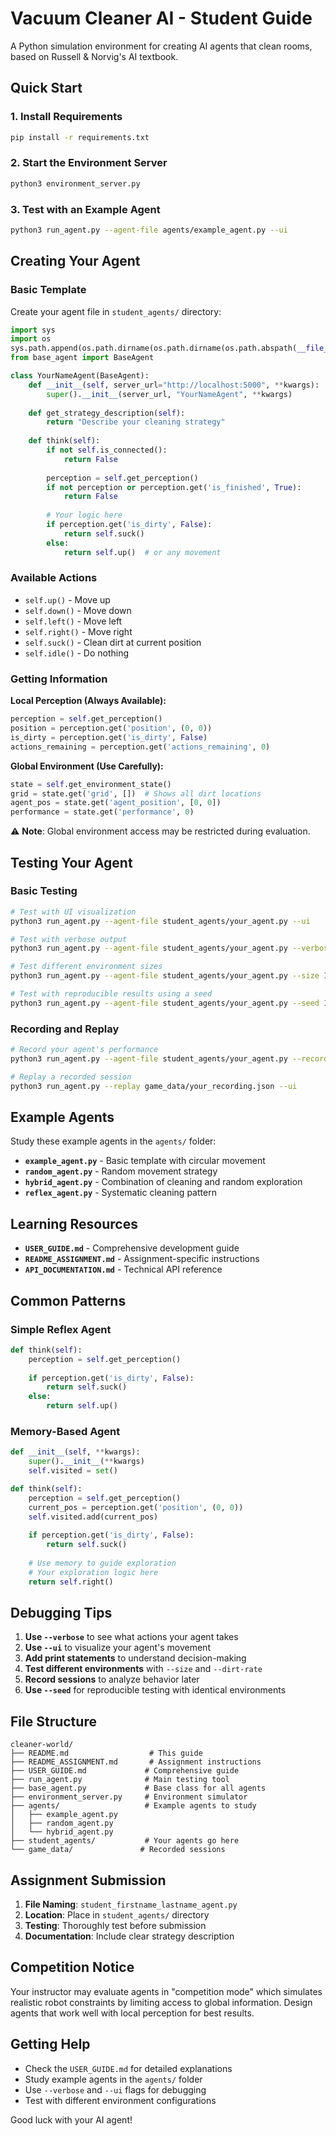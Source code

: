 # Vacuum Cleaner AI - Student Guide

A Python simulation environment for creating AI agents that clean rooms, based on Russell & Norvig's AI textbook.

## Quick Start

### 1. Install Requirements
```bash
pip install -r requirements.txt
```

### 2. Start the Environment Server
```bash
python3 environment_server.py
```

### 3. Test with an Example Agent
```bash
python3 run_agent.py --agent-file agents/example_agent.py --ui
```

## Creating Your Agent

### Basic Template
Create your agent file in `student_agents/` directory:

```python
import sys
import os
sys.path.append(os.path.dirname(os.path.dirname(os.path.abspath(__file__))))
from base_agent import BaseAgent

class YourNameAgent(BaseAgent):
    def __init__(self, server_url="http://localhost:5000", **kwargs):
        super().__init__(server_url, "YourNameAgent", **kwargs)
    
    def get_strategy_description(self):
        return "Describe your cleaning strategy"
    
    def think(self):
        if not self.is_connected():
            return False
        
        perception = self.get_perception()
        if not perception or perception.get('is_finished', True):
            return False
        
        # Your logic here
        if perception.get('is_dirty', False):
            return self.suck()
        else:
            return self.up()  # or any movement
```

### Available Actions
- `self.up()` - Move up
- `self.down()` - Move down
- `self.left()` - Move left
- `self.right()` - Move right
- `self.suck()` - Clean dirt at current position
- `self.idle()` - Do nothing

### Getting Information

**Local Perception (Always Available):**
```python
perception = self.get_perception()
position = perception.get('position', (0, 0))
is_dirty = perception.get('is_dirty', False)
actions_remaining = perception.get('actions_remaining', 0)
```

**Global Environment (Use Carefully):**
```python
state = self.get_environment_state()
grid = state.get('grid', [])  # Shows all dirt locations
agent_pos = state.get('agent_position', [0, 0])
performance = state.get('performance', 0)
```

⚠️ **Note**: Global environment access may be restricted during evaluation.

## Testing Your Agent

### Basic Testing
```bash
# Test with UI visualization
python3 run_agent.py --agent-file student_agents/your_agent.py --ui

# Test with verbose output
python3 run_agent.py --agent-file student_agents/your_agent.py --verbose

# Test different environment sizes
python3 run_agent.py --agent-file student_agents/your_agent.py --size 10 --dirt-rate 0.5 --ui

# Test with reproducible results using a seed
python3 run_agent.py --agent-file student_agents/your_agent.py --seed 12345 --ui
```

### Recording and Replay
```bash
# Record your agent's performance
python3 run_agent.py --agent-file student_agents/your_agent.py --record --ui

# Replay a recorded session
python3 run_agent.py --replay game_data/your_recording.json --ui
```

## Example Agents

Study these example agents in the `agents/` folder:

- **`example_agent.py`** - Basic template with circular movement
- **`random_agent.py`** - Random movement strategy
- **`hybrid_agent.py`** - Combination of cleaning and random exploration
- **`reflex_agent.py`** - Systematic cleaning pattern

## Learning Resources

- **`USER_GUIDE.md`** - Comprehensive development guide
- **`README_ASSIGNMENT.md`** - Assignment-specific instructions
- **`API_DOCUMENTATION.md`** - Technical API reference

## Common Patterns

### Simple Reflex Agent
```python
def think(self):
    perception = self.get_perception()
    
    if perception.get('is_dirty', False):
        return self.suck()
    else:
        return self.up()
```

### Memory-Based Agent
```python
def __init__(self, **kwargs):
    super().__init__(**kwargs)
    self.visited = set()

def think(self):
    perception = self.get_perception()
    current_pos = perception.get('position', (0, 0))
    self.visited.add(current_pos)
    
    if perception.get('is_dirty', False):
        return self.suck()
    
    # Use memory to guide exploration
    # Your exploration logic here
    return self.right()
```

## Debugging Tips

1. **Use `--verbose`** to see what actions your agent takes
2. **Use `--ui`** to visualize your agent's movement
3. **Add print statements** to understand decision-making
4. **Test different environments** with `--size` and `--dirt-rate`
5. **Record sessions** to analyze behavior later
6. **Use `--seed`** for reproducible testing with identical environments

## File Structure

```
cleaner-world/
├── README.md                  # This guide
├── README_ASSIGNMENT.md       # Assignment instructions
├── USER_GUIDE.md             # Comprehensive guide
├── run_agent.py              # Main testing tool
├── base_agent.py             # Base class for all agents
├── environment_server.py     # Environment simulator
├── agents/                   # Example agents to study
│   ├── example_agent.py
│   ├── random_agent.py
│   └── hybrid_agent.py
├── student_agents/           # Your agents go here
└── game_data/               # Recorded sessions
```

## Assignment Submission

1. **File Naming**: `student_firstname_lastname_agent.py`
2. **Location**: Place in `student_agents/` directory
3. **Testing**: Thoroughly test before submission
4. **Documentation**: Include clear strategy description

## Competition Notice

Your instructor may evaluate agents in "competition mode" which simulates realistic robot constraints by limiting access to global information. Design agents that work well with local perception for best results.

## Getting Help

- Check the `USER_GUIDE.md` for detailed explanations
- Study example agents in the `agents/` folder
- Use `--verbose` and `--ui` flags for debugging
- Test with different environment configurations

Good luck with your AI agent!